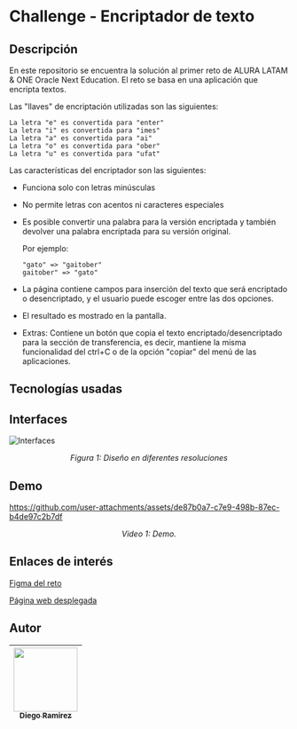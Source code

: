 # Challenge - Encriptador de texto 

## Descripción
En este repositorio se encuentra la solución al primer reto de ALURA LATAM & ONE Oracle Next Education. El reto se basa en una aplicación que encripta textos.

Las "llaves" de encriptación utilizadas son las siguientes:
```
La letra "e" es convertida para "enter"
La letra "i" es convertida para "imes"
La letra "a" es convertida para "ai"
La letra "o" es convertida para "ober"
La letra "u" es convertida para "ufat"
```

Las características del encriptador son las siguientes:

- Funciona solo con letras minúsculas

- No permite letras con acentos ni caracteres especiales

- Es posible convertir una palabra para la versión encriptada y también devolver una palabra encriptada para su versión original.

  Por ejemplo:
  ```
  "gato" => "gaitober"
  gaitober" => "gato"
  ```
- La página contiene campos para inserción del texto que será encriptado o desencriptado, y el usuario puede escoger entre las dos opciones.

- El resultado es mostrado en la pantalla.

- Extras:
  Contiene un botón que copia el texto encriptado/desencriptado para la sección de transferencia, es decir, mantiene la misma funcionalidad del ctrl+C o de la opción "copiar" del menú de las aplicaciones.

## Tecnologías usadas


## Interfaces

![Interfaces](https://github.com/user-attachments/assets/4bb8999a-e44d-4bb6-9e71-0be7a08e3e12)
<p align="center"><em>Figura 1: Diseño en diferentes resoluciones</em></p>

## Demo
https://github.com/user-attachments/assets/de87b0a7-c7e9-498b-87ec-b4de97c2b7df
<p align="center"><em>Video 1: Demo.</em></p>

## Enlaces de interés

[Figma del reto](https://www.figma.com/design/trP3p5nEh7XUyB3n2bomjP/Alura-Challenge---Desaf%C3%ADo-1---L%C3%B3gica?node-id=0-1&t=J3eaw8cZjFaQHPC0-0)

[Página web desplegada](https://text-encrypter-vert.vercel.app/)

## Autor
| [<img src="https://avatars.githubusercontent.com/u/81760886?v=4" width=115><br><sub>Diego Ramirez</sub>](https://github.com/dieramirezma) | 
| :---: |
